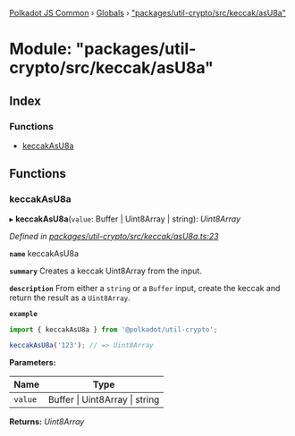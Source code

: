 [Polkadot JS Common](../README.md) › [Globals](../globals.md) › ["packages/util-crypto/src/keccak/asU8a"](_packages_util_crypto_src_keccak_asu8a_.md)

# Module: "packages/util-crypto/src/keccak/asU8a"

## Index

### Functions

* [keccakAsU8a](_packages_util_crypto_src_keccak_asu8a_.md#keccakasu8a)

## Functions

###  keccakAsU8a

▸ **keccakAsU8a**(`value`: Buffer | Uint8Array | string): *Uint8Array*

*Defined in [packages/util-crypto/src/keccak/asU8a.ts:23](https://github.com/polkadot-js/common/blob/08817d19/packages/util-crypto/src/keccak/asU8a.ts#L23)*

**`name`** keccakAsU8a

**`summary`** Creates a keccak Uint8Array from the input.

**`description`** 
From either a `string` or a `Buffer` input, create the keccak and return the result as a `Uint8Array`.

**`example`** 
<BR>

```javascript
import { keccakAsU8a } from '@polkadot/util-crypto';

keccakAsU8a('123'); // => Uint8Array
```

**Parameters:**

Name | Type |
------ | ------ |
`value` | Buffer &#124; Uint8Array &#124; string |

**Returns:** *Uint8Array*
